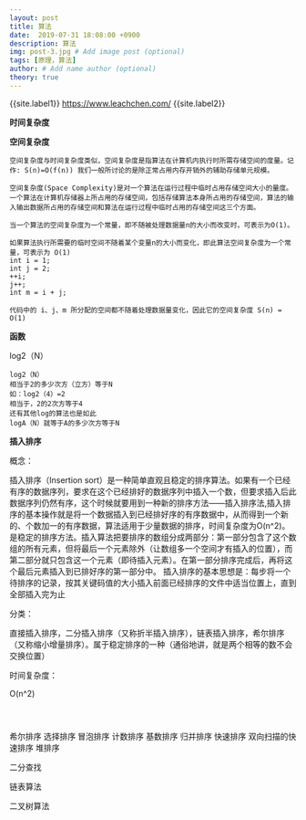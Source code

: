 ```yaml
---
layout: post
title: 算法
date:  2019-07-31 18:08:00 +0900
description: 算法
img: post-3.jpg # Add image post (optional)
tags: [原理，算法]
author: # Add name author (optional)
theory: true
---
```


{{site.label1}} <a href="https://www.leachchen.com/" target="\_blank">https://www.leachchen.com/</a> {{site.label2}}


**时间复杂度**





**空间复杂度**

```
空间复杂度与时间复杂度类似，空间复杂度是指算法在计算机内执行时所需存储空间的度量。记作: S(n)=O(f(n)) 我们一般所讨论的是除正常占用内存开销外的辅助存储单元规模。

空间复杂度(Space Complexity)是对一个算法在运行过程中临时占用存储空间大小的量度。一个算法在计算机存储器上所占用的存储空间，包括存储算法本身所占用的存储空间，算法的输入输出数据所占用的存储空间和算法在运行过程中临时占用的存储空间这三个方面。

当一个算法的空间复杂度为一个常量，即不随被处理数据量n的大小而改变时，可表示为O(1)。

如果算法执行所需要的临时空间不随着某个变量n的大小而变化，即此算法空间复杂度为一个常量，可表示为 O(1)
int i = 1;
int j = 2;
++i;
j++;
int m = i + j;

代码中的 i、j、m 所分配的空间都不随着处理数据量变化，因此它的空间复杂度 S(n) = O(1)
```


**函数**

log2（N）

```
log2（N）
相当于2的多少次方（立方）等于N
如：log2（4）=2
相当于，2的2次方等于4
还有其他log的算法也是如此
logA（N）就等于A的多少次方等于N
```













**插入排序**

概念：

插入排序（Insertion sort）是一种简单直观且稳定的排序算法。如果有一个已经有序的数据序列，要求在这个已经排好的数据序列中插入一个数，但要求插入后此数据序列仍然有序，这个时候就要用到一种新的排序方法——插入排序法,插入排序的基本操作就是将一个数据插入到已经排好序的有序数据中，从而得到一个新的、个数加一的有序数据，算法适用于少量数据的排序，时间复杂度为O(n^2)。是稳定的排序方法。插入算法把要排序的数组分成两部分：第一部分包含了这个数组的所有元素，但将最后一个元素除外（让数组多一个空间才有插入的位置），而第二部分就只包含这一个元素（即待插入元素）。在第一部分排序完成后，再将这个最后元素插入到已排好序的第一部分中。
插入排序的基本思想是：每步将一个待排序的记录，按其关键码值的大小插入前面已经排序的文件中适当位置上，直到全部插入完为止

分类：

直接插入排序，二分插入排序（又称折半插入排序），链表插入排序，希尔排序（又称缩小增量排序）。属于稳定排序的一种（通俗地讲，就是两个相等的数不会交换位置）

时间复杂度：

O(n^2)


```



```


希尔排序
选择排序
冒泡排序
计数排序
基数排序
归并排序
快速排序
双向扫描的快速排序
堆排序

二分查找

链表算法

二叉树算法
